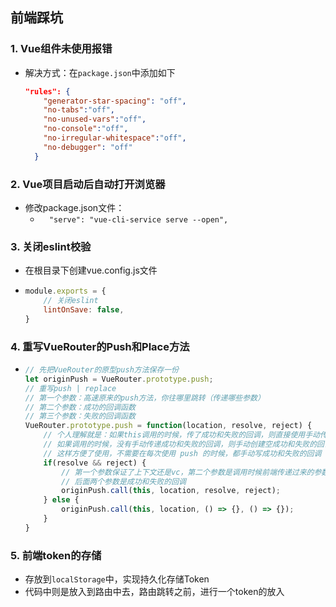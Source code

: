 ## 前端踩坑

### 1. Vue组件未使用报错

- 解决方式：在`package.json`中添加如下

  ```json
  "rules": {
      "generator-star-spacing": "off",
      "no-tabs":"off",
      "no-unused-vars":"off",
      "no-console":"off",
      "no-irregular-whitespace":"off",
      "no-debugger": "off"
    }
  ```


### 2. Vue项目启动后自动打开浏览器

- 修改package.json文件：
  - `  "serve": "vue-cli-service serve --open",`

### 3. 关闭eslint校验

- 在根目录下创建vue.config.js文件

- ```js
  module.exports = {
      // 关闭eslint
      lintOnSave: false,
  }
  ```

### 4. 重写VueRouter的Push和Place方法

- ```js
  // 先把VueRouter的原型push方法保存一份
  let originPush = VueRouter.prototype.push;
  // 重写push | replace
  // 第一个参数：高速原来的push方法，你往哪里跳转（传递哪些参数）
  // 第二个参数：成功的回调函数
  // 第三个参数：失败的回调函数
  VueRouter.prototype.push = function(location, resolve, reject) {
      // 个人理解就是：如果this调用的时候，传了成功和失败的回调，则直接使用手动传递的
      // 如果调用的时候，没有手动传递成功和失败的回调，则手动创建空成功和失败的回调
      // 这样方便了使用，不需要在每次使用 push 的时候，都手动写成功和失败的回调
      if(resolve && reject) {
          // 第一个参数保证了上下文还是vc，第二个参数是调用时候前端传递过来的参数
          // 后面两个参数是成功和失败的回调
          originPush.call(this, location, resolve, reject);
      } else {
          originPush.call(this, location, () => {}, () => {});
      }
  }
  ```

### 5. 前端token的存储

- 存放到`localStorage`中，实现持久化存储Token
- 代码中则是放入到路由中去，路由跳转之前，进行一个token的放入













